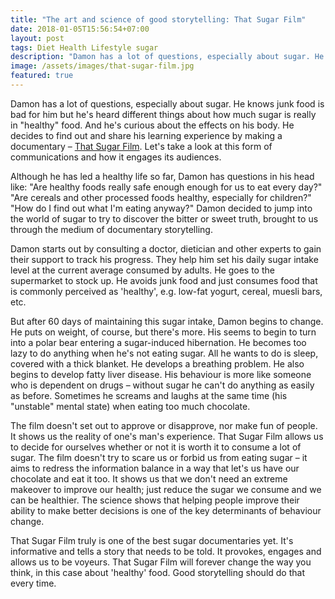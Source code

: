 ```yaml
---
title: "The art and science of good storytelling: That Sugar Film"
date: 2018-01-05T15:56:54+07:00
layout: post
tags: Diet Health Lifestyle sugar
description: "Damon has a lot of questions, especially about sugar. He knows junk food is bad for him but he’s heard different things about how much sugar is really in “healthy” food. And he’s curious about the effects on his body. He decides to find out and share his learning experience by making a documentary – That..."
image: /assets/images/that-sugar-film.jpg
featured: true
---
```

Damon has a lot of questions, especially about sugar. He knows junk food is bad for him but he's heard different things about how much sugar is really in "healthy" food. And he's curious about the effects on his body. He decides to find out and share his learning experience by making a documentary – [That Sugar Film](http://thatsugarfilm.com/). Let's take a look at this form of communications and how it engages its audiences.

Although he has led a healthy life so far, Damon has questions in his head like: "Are healthy foods really safe enough enough for us to eat every day?" "Are cereals and other processed foods healthy, especially for children?" "How do I find out what I'm eating anyway?" Damon decided to jump into the world of sugar to try to discover the bitter or sweet truth, brought to us through the medium of documentary storytelling.

Damon starts out by consulting a doctor, dietician and other experts to gain their support to track his progress. They help him set his daily sugar intake level at the current average consumed by adults. He goes to the supermarket to stock up. He avoids junk food and just consumes food that is commonly perceived as 'healthy', e.g. low-fat yogurt, cereal, muesli bars, etc.

But after 60 days of maintaining this sugar intake, Damon begins to change. He puts on weight, of course, but there's more. His seems to begin to turn into a polar bear entering a sugar-induced hibernation. He becomes too lazy to do anything when he's not eating sugar. All he wants to do is sleep, covered with a thick blanket. He develops a breathing problem. He also begins to develop fatty liver disease. His behaviour is more like someone who is dependent on drugs – without sugar he can't do anything as easily as before. Sometimes he screams and laughs at the same time (his "unstable" mental state) when eating too much chocolate.

The film doesn't set out to approve or disapprove, nor make fun of people. It shows us the reality of one's man's experience. That Sugar Film allows us to decide for ourselves whether or not it is worth it to consume a lot of sugar. The film doesn't try to scare us or forbid us from eating sugar – it aims to redress the information balance in a way that let's us have our chocolate and eat it too. It shows us that we don't need an extreme makeover to improve our health; just reduce the sugar we consume and we can be healthier. The science shows that helping people improve their ability to make better decisions is one of the key determinants of behaviour change.

That Sugar Film truly is one of the best sugar documentaries yet. It's informative and tells a story that needs to be told. It provokes, engages and allows us to be voyeurs. That Sugar Film will forever change the way you think, in this case about 'healthy' food. Good storytelling should do that every time.
